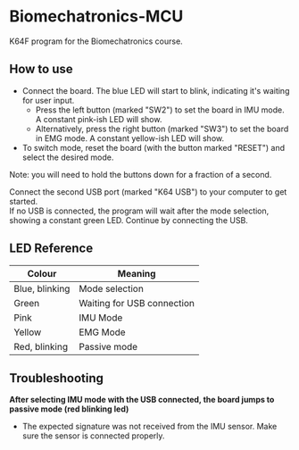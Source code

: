 # Biomechatronics-MCU

K64F program for the Biomechatronics course.

## How to use

 * Connect the board. The blue LED will start to blink, indicating it's waiting for user input.
    * Press the left button (marked "SW2") to set the board in IMU mode. A constant pink-ish LED will show.
    * Alternatively, press the right button (marked "SW3") to set the board in EMG mode. A constant yellow-ish LED will show.
 * To switch mode, reset the board (with the button marked "RESET") and select the desired mode.

Note: you will need to hold the buttons down for a fraction of a second.

Connect the second USB port (marked "K64 USB") to your computer to get started.  
If no USB is connected, the program will wait after the mode selection, showing a constant green LED. Continue by connecting the USB.

## LED Reference

| Colour         | Meaning                    |
| -------------- | -------------------------- |
| Blue, blinking | Mode selection             |
| Green          | Waiting for USB connection |
| Pink           | IMU Mode                   |
| Yellow         | EMG Mode                   |
| Red, blinking  | Passive mode               |

## Troubleshooting

**After selecting IMU mode with the USB connected, the board jumps to passive mode (red blinking led)**

 * The expected signature was not received from the IMU sensor. Make sure the sensor is connected properly.
